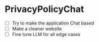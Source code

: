 # PrivacyPolicyChat

- [ ] Try to make the application Chat based
- [ ] Make a cleaner website
- [ ] Fine tune LLM for all edge cases
